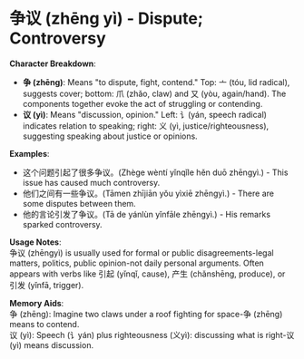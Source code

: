 # **争议 (zhēng yì) - Dispute; Controversy**

**Character Breakdown**:  
- **争 (zhēng)**: Means "to dispute, fight, contend." Top: 亠 (tóu, lid radical), suggests cover; bottom: 爪 (zhǎo, claw) and 又 (yòu, again/hand). The components together evoke the act of struggling or contending.  
- **议 (yì)**: Means "discussion, opinion." Left: 讠(yán, speech radical) indicates relation to speaking; right: 义 (yì, justice/righteousness), suggesting speaking about justice or opinions.

**Examples**:  
- 这个问题引起了很多争议。(Zhège wèntí yǐnqǐle hěn duō zhēngyì.) - This issue has caused much controversy.  
- 他们之间有一些争议。(Tāmen zhījiān yǒu yìxiē zhēngyì.) - There are some disputes between them.  
- 他的言论引发了争议。(Tā de yánlùn yǐnfāle zhēngyì.) - His remarks sparked controversy.

**Usage Notes**:  
争议 (zhēngyì) is usually used for formal or public disagreements-legal matters, politics, public opinion-not daily personal arguments. Often appears with verbs like 引起 (yǐnqǐ, cause), 产生 (chǎnshēng, produce), or 引发 (yǐnfā, trigger).

**Memory Aids**:  
争 (zhēng): Imagine two claws under a roof fighting for space-争 (zhēng) means to contend.  
议 (yì): Speech (讠yán) plus righteousness (义yì): discussing what is right-议 (yì) means discussion.
